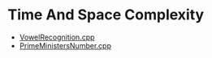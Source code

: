 # Time And Space Complexity

-   [VowelRecognition.cpp](https://www.hackerearth.com/practice/basic-programming/complexity-analysis/time-and-space-complexity/practice-problems/algorithm/vowel-game-f1a1047c/)
-   [PrimeMinistersNumber.cpp](https://www.hackerearth.com/practice/basic-programming/complexity-analysis/time-and-space-complexity/practice-problems/algorithm/prime-ministers-number/)
